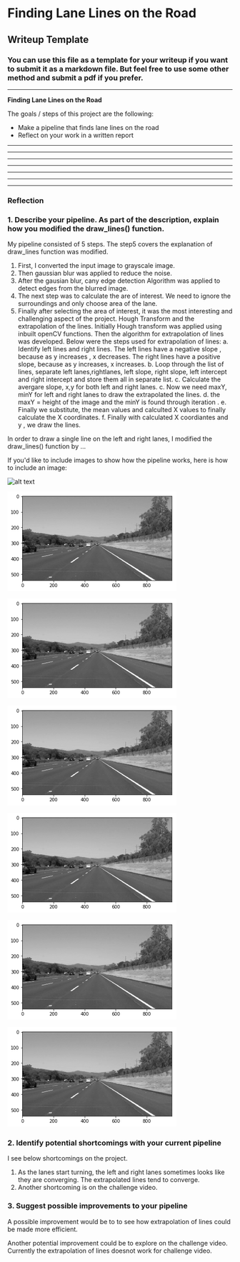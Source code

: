 # **Finding Lane Lines on the Road** 

## Writeup Template

### You can use this file as a template for your writeup if you want to submit it as a markdown file. But feel free to use some other method and submit a pdf if you prefer.

---

**Finding Lane Lines on the Road**

The goals / steps of this project are the following:
* Make a pipeline that finds lane lines on the road
* Reflect on your work in a written report


[//]: # (Image References)

[image1]: ./examples/grayscale.jpg "Grayscale"

---


[//]: # (Image References)

[image2]: ./output_imagesWrite.md/gray.jpg "Grayscale"

---

[//]: # (Image References)

[image3]: ./output_imagesWrite.md/gray.jpg "Grayscale"

---

[//]: # (Image References)

[image4]: ./output_imagesWrite.md/gray.jpg "Grayscale"

---

[//]: # (Image References)

[image5]: ./output_imagesWrite.md/gray.jpg "Grayscale"

---

[//]: # (Image References)

[image6]: ./output_imagesWrite.md/gray.jpg "Grayscale"

---

[//]: # (Image References)

[image7]: ./output_imagesWrite.md/gray.jpg "Grayscale"

---

### Reflection

### 1. Describe your pipeline. As part of the description, explain how you modified the draw_lines() function.

My pipeline consisted of 5 steps. The step5 covers the explanation of draw_lines function was modified.

1. First, I converted the input image to grayscale image.
2. Then gaussian blur was applied to reduce the noise.
3. After the gausian blur,  cany edge detection Algorithm was applied to detect edges from the blurred image.
4. The next step was to calculate the are of interest. We need to ignore the surroundings and only choose area of the lane.
5. Finally after selecting the area of interest, it was the most interesting and challenging aspect of the project.
   Hough Transform and the extrapolation of the lines. Initially Hough transform was applied using inbuilt openCV functions.
   Then the algorithm for extrapolation of lines was developed. 
   Below were the steps used for extrapolation of lines:
    a. Identify left lines and right lines.
      The left lines have a negative slope , because as y increases , x decreases.
      The right lines have a positive slope, because as y increases, x increases.
    b. Loop through the list of lines, separate left lanes,rightlanes, left slope, right slope, left intercept and right intercept and 
      store them all in separate list.
    c. Calculate the avergare slope, x,y for both left and right lanes. 
    c. Now we need maxY, minY for left and right lanes to draw the extrapolated the lines.
    d. the maxY = height of the image and the minY is found through iteration .
    e. Finally we substitute, the mean values and calculted X values to finally calculate the X coordinates.
    f. Finally with calculated X coordiantes and y , we draw the lines.

In order to draw a single line on the left and right lanes, I modified the draw_lines() function by ...

If you'd like to include images to show how the pipeline works, here is how to include an image: 

![alt text][image1]



![alt text][image2]


![alt text][image3]


![alt text][image4]


![alt text][image5]


![alt text][image6]


![alt text][image7]

### 2. Identify potential shortcomings with your current pipeline


I see below shortcomings on the project.
1. As the lanes start turning, the left and right lanes sometimes looks like they are converging.
   The extrapolated lines tend to converge.
2. Another shortcoming is on the challenge video.


### 3. Suggest possible improvements to your pipeline

A possible improvement would be to to see how extrapolation of lines could be made more efficient.

Another potential improvement could be to explore on the challenge video. Currently the extrapolation of lines doesnot work for challenge video.

